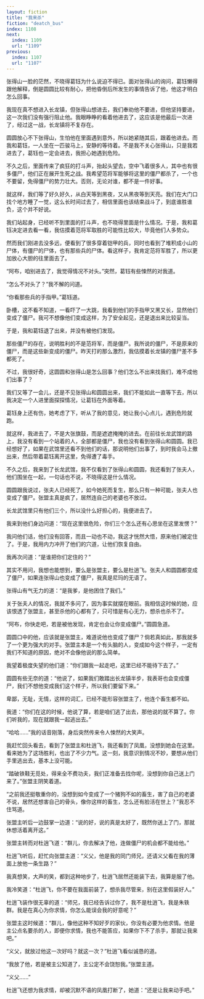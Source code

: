 ```yaml
---
layout: fiction
title: "我来杀"
fiction: "deatch_bus"
index: 1108
next:
  index: 1109
  url: "1109"
previous:
  index: 1107
  url: "1107"
---
```

张得山一脸的茫然，不晓得葛钰为什么说迫不得已。面对张得山的询问，葛钰懒得跟他解释，倒是圆圆比较有耐心，把他昏倒后所发生的事情告诉了他，他这才明白怎么回事。

我现在真不想进入长龙镇，但张得山想进去，我们奉劝他不要进，但他坚持要进，这一次我们没有强行阻止他。我眼睁睁的看着他进去了，这应该是他最后一次进了，经过这一战，长龙镇将不复存在。

圆圆放心不下张得山，生怕他在里面遇到意外，所以她紧随其后，跟着他进去。而我和葛钰，一人坐在一匹骏马上，安静的等待着。不是我不关心张得山，只是我若进去了，葛钰也一定会进去，我担心她遇到危险。

不久之后，里面传来了疯狂的打斗声，抬起头望去，空中飞着很多人，其中也有很多僵尸，他们正在展开生死之战。我希望范将军能够将这里的僵尸都杀了，一个也不要留，免得僵尸的势力壮大。否则，无论对谁，都不是一件好事。

就这样，我们等了好久好久，从白天等到黑夜，又从黑夜等到天亮。我们在大门口找个地方睡了一觉，这么长时间过去了，相信里面也该结束战斗了，到底谁胜谁负，这个并不好说。

我们站起身，已经听不到里面的打斗声，也不晓得里面是什么情况。于是，我和葛钰决定进去看一看，我估摸着范将军取胜的可能性比较大，毕竟他们人多势众。

然而我们刚进去没多远，便看到了很多穿着铠甲的兵，同时也看到了堆积成小山的尸体，有僵尸的尸体，也有那些兵的尸体。看这样子，我肯定范将军胜了，所以更加放心大胆的往里面去了。

“阿布，咱别进去了，我觉得情况不对头。”突然，葛钰有些悚然的对我道。

“怎么不对头了？”我不解的问道。

“你看那些兵的手指甲。”葛钰道。

卧槽，这不看不知道，一看吓了一大跳，我看到他们的手指甲又黑又长，显然他们变成了僵尸。我可不想像他们变成这样，为了安全起见，还是退出来比较妥当。

于是，我和葛钰退了出来，并没有被他们发现。

那些僵尸的存在，说明胜利的不是范将军，而是僵尸。我所说的僵尸，不是原来的僵尸，而是这些新变成的僵尸。昨天打的那么激烈，我估摸着长龙镇的僵尸差不多都死了。

不过，我很好奇，这圆圆和张得山是怎么回事？他们怎么不出来找我们，难不成他们出事了？

我们又等了一会儿，还是不见张得山和圆圆出来，我们不能如此一直等下去，所以我决定一个人进里面探探情况，让葛钰在外面等着。

葛钰身上还有伤，她考虑了下，听从了我的意见，她让我小心点儿，遇到危险就跑。

就这样，我进去了，不是大张旗鼓，而是遮遮掩掩的进去。在前往长龙武馆的路上，我没有看到一个站着的人，全部都是僵尸，我也没有看到张得山和圆圆。我已经想好了，如果在武馆里还看不到他们的话，那说明他们出事了，到时我会马上撤出来，然后带着葛钰离开这里，免得遭了毒手。

不久之后，我来到了长龙武馆，我不仅看到了张得山和圆圆，我还看到了张夫人，他们围坐在一起，一句话也不说，不晓得这是什么情况。

圆圆跟我说过，张夫人已经死了，如今她死而复生，那么只有一种可能，张夫人也变成了僵尸。张盟主真是疯了，居然连自己的老婆也不放过。

长龙武馆里只有他们三个，所以没什么好担心的，我便进去了。

我来到他们身边问道：“现在这里很危险，你们三个怎么还有心思坐在这里发愣？”

我问他们话，他们没有回答，而且一动也不动，我这才恍然大悟，原来他们被定住了。于是，我用内力冲开了他们的穴道，让他们恢复自由。

我再次问道：“是谁把你们定住的？”

其实不用问，我想也能想到，要么是张盟主，要么是杜逍飞。张夫人和圆圆都变成了僵尸，如果连张得山也变成了僵尸，我真是尼玛的无语了。

张得山有气无力的道：“是我爹，是他困住了我们。”

关于张夫人的情况，我就不多问了，因为事实就摆在眼前。我相信这时候的她，应该恨透了张盟主，甚至杀他的心都有了，只可惜是有心无力，想杀也杀不了。

“阿布，你快走吧，若是被他发现，肯定也会让你变成僵尸。”圆圆急道。

圆圆口中的他，应该就是张盟主，难道说他也变成了僵尸？倘若真如此，那我就多了一个更为强大的对手。张盟主本是一个有头脑的人，变成如今这个样子，一定有我们不知道的原因，绝对不会像他说的那么简单。

我望着极度失望的他们道：“你们跟我一起走吧，这里已经不能待下去了。”

圆圆有些无奈的道：“他说了，如果我们敢踏出长龙镇半步，我表哥也会变成僵尸，我们不想他变成我们这个样子，所以我们要留下来。”

卑鄙，无耻，无情，这样的词汇，已经不能形容张盟主了，他连个畜生都不如。

我道：“你们在这的时候，他说了算，若是咱们逃了出去，那他说的就不算了。你们听我的，现在就跟我一起逃出去。”

“哈哈……”我的话音刚落，身后突然传来令人悚然的大笑声。

我赶忙回头看去，看到了张盟主和杜逍飞，我还看到了凤凰，没想到她会在这里。看来她为了这场胜利，也出了不少力气。这一刻，我意识到情况不妙，要想从他们手里逃出去，基本上没可能。

“踏破铁鞋无觅处，得来全不费功夫，我们正准备去找你呢，没想到你自己送上门来了。”张盟主阴笑着道。

“之前我还挺敬重你的，没想到如今变成了一个猪狗不如的畜生，害了自己的老婆不说，居然还想害自己的骨头，像你这样的畜生，怎么还有脸活在世上？”我忍不住骂道。

张盟主听后一边鼓掌一边道：“说的好，说的真是太好了，既然你送上了门，那就休想活着离开这。”

张盟主转而对杜逍飞道：“群儿，你去解决了他，连做僵尸的机会都不能给他。”

杜逍飞听后，赶忙向张盟主道：“义父，他是我的同门师兄，还请义父看在我的薄面上放他一条生路？”

我真想笑，大声的笑，都到这种地步了，杜逍飞居然还能装下去，我算是服了他。

我冷笑道：“杜逍飞，你不要在我面前装了，想杀我尽管来，别在这里假装好人。”

杜逍飞装作很无辜的道：“师兄，我已经告诉过你了，我不是杜逍飞，我是朱轶群。我是在真心为你求情，你怎么能误会我的好意呢？”

张盟主这时候道：“群儿，像他这种不知好歹的家伙，你没有必要为他求情。他是主公点名要杀的人，即便你求情，我也不能答应，如果你下不了杀手，那就让我来吧。”

“义父，就放过他这一次好吗？就这一次？”杜逍飞看似诚恳的道。

“我放了他，若是被主公知道了，主公定不会饶恕我。”张盟主道。

“义父……”

杜逍飞还想为我求情，却被沉默不语的凤凰打断了，她道：“还是让我来动手吧。”